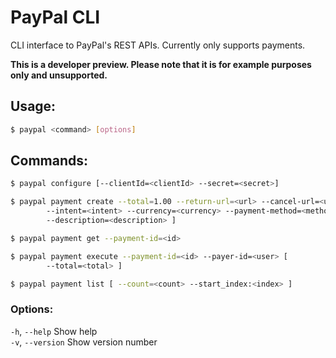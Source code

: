 
# PayPal CLI

CLI interface to PayPal's REST APIs. Currently only supports payments. 

**This is a developer preview. Please note that it is for example purposes only and unsupported.**


## Usage:
```sh
$ paypal <command> [options]
```

## Commands:

```sh
$ paypal configure [--clientId=<clientId> --secret=<secret>]
```

```sh
$ paypal payment create --total=1.00 --return-url=<url> --cancel-url=<url> [
        --intent=<intent> --currency=<currency> --payment-method=<method>
        --description=<description> ]
```

```sh
$ paypal payment get --payment-id=<id>
```

```sh
$ paypal payment execute --payment-id=<id> --payer-id=<user> [
        --total=<total> ]
```

```sh
$ paypal payment list [ --count=<count> --start_index:<index> ]
```


### Options:
`-h`, `--help`     Show help  
`-v`, `--version`  Show version number  
